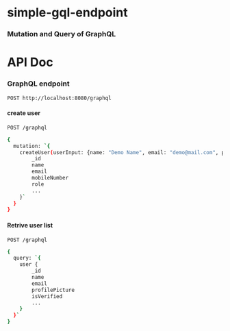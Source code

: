 # simple-gql-endpoint
### Mutation and Query of GraphQL


# API Doc

### GraphQL endpoint 
`POST http://localhost:8080/graphql`

#### create user
`POST /graphql`
```bash
{
  mutation: `{
    createUser(userInput: {name: "Demo Name", email: "demo@mail.com", password: "123456", mobileNumber: "9547******"}) {
        _id
        name
        email
        mobileNumber
        role
        ...
    }`
  }
}
```

#### Retrive user list
`POST /graphql`
```bash
{
  query: `{
    user {
        _id
        name
        email
        profilePicture
        isVerified
        ...
    }
  }`
}
```
